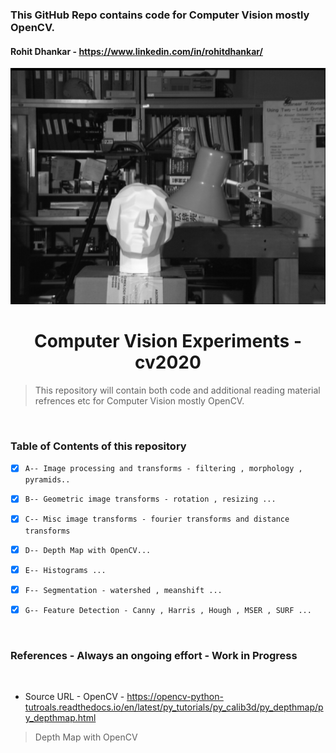 ### This GitHub Repo contains code for Computer Vision mostly OpenCV.  

#### Rohit Dhankar - https://www.linkedin.com/in/rohitdhankar/


<p align="center">
    <img src="https://github.com/Computer-Vision-Dhankar-Rohit/cv2020/blob/master/DepthMap_OpenCV/tsukuba_l.png" width= "850px">
</p>

<h1 align="center">Computer Vision Experiments -cv2020 </h1>

> This repository will contain both code and additional reading material refrences etc for Computer Vision  mostly OpenCV.
 

<br/>


### Table of Contents of this repository

- [X] `A-- Image processing and transforms - filtering , morphology , pyramids..` 
- [X] `B-- Geometric image transforms - rotation , resizing ...` 
- [X] `C-- Misc image transforms - fourier transforms and distance transforms` 
- [X] `D-- Depth Map with OpenCV...` 
- [X] `E-- Histograms ...` 
- [X] `F-- Segmentation - watershed , meanshift ...` 
- [X] `G-- Feature Detection - Canny , Harris , Hough , MSER , SURF ... ` 


<br/>

### References - Always an ongoing effort - Work in Progress

<br/>


- Source URL - OpenCV - https://opencv-python-tutroals.readthedocs.io/en/latest/py_tutorials/py_calib3d/py_depthmap/py_depthmap.html

> Depth Map with OpenCV 

<br/>




